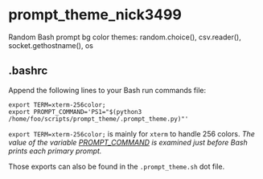 # prompt_theme_nick3499
Random Bash prompt bg color themes: random.choice(), csv.reader(), socket.gethostname(), os

## .bashrc

Append the following lines to your Bash run commands file:

```shell
export TERM=xterm-256color;
export PROMPT_COMMAND='PS1="$(python3 /home/foo/scripts/prompt_theme/.prompt_theme.py)"'
```

`export TERM=xterm-256color;` is mainly for `xterm` to handle 256 colors. _The value of the variable [PROMPT_COMMAND](https://www.gnu.org/software/bash/manual/html_node/Controlling-the-Prompt.html#index-prompting) is examined just before Bash prints each primary prompt._

Those exports can also be found in the `.prompt_theme.sh` dot file.

